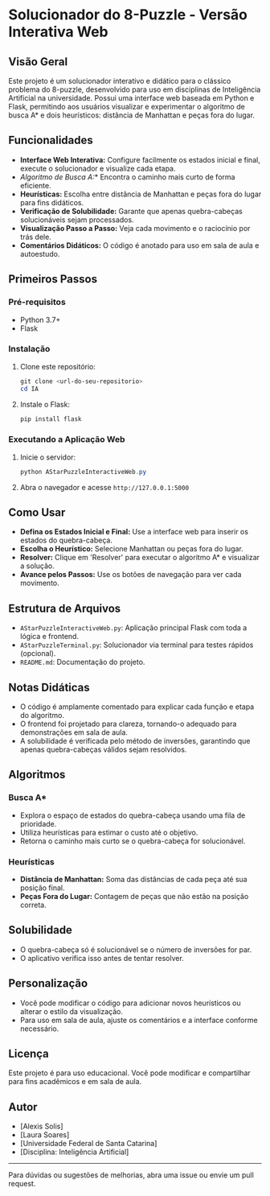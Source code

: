 # Solucionador do 8-Puzzle - Versão Interativa Web

## Visão Geral
Este projeto é um solucionador interativo e didático para o clássico problema do 8-puzzle, desenvolvido para uso em disciplinas de Inteligência Artificial na universidade. Possui uma interface web baseada em Python e Flask, permitindo aos usuários visualizar e experimentar o algoritmo de busca A* e dois heurísticos: distância de Manhattan e peças fora do lugar.

## Funcionalidades
- **Interface Web Interativa:** Configure facilmente os estados inicial e final, execute o solucionador e visualize cada etapa.
- **Algoritmo de Busca A*:** Encontra o caminho mais curto de forma eficiente.
- **Heurísticas:** Escolha entre distância de Manhattan e peças fora do lugar para fins didáticos.
- **Verificação de Solubilidade:** Garante que apenas quebra-cabeças solucionáveis sejam processados.
- **Visualização Passo a Passo:** Veja cada movimento e o raciocínio por trás dele.
- **Comentários Didáticos:** O código é anotado para uso em sala de aula e autoestudo.

## Primeiros Passos
### Pré-requisitos
- Python 3.7+
- Flask

### Instalação
1. Clone este repositório:
   ```powershell
   git clone <url-do-seu-repositorio>
   cd IA
   ```
2. Instale o Flask:
   ```powershell
   pip install flask
   ```

### Executando a Aplicação Web
1. Inicie o servidor:
   ```powershell
   python AStarPuzzleInteractiveWeb.py
   ```
2. Abra o navegador e acesse `http://127.0.0.1:5000`

## Como Usar
- **Defina os Estados Inicial e Final:** Use a interface web para inserir os estados do quebra-cabeça.
- **Escolha o Heurístico:** Selecione Manhattan ou peças fora do lugar.
- **Resolver:** Clique em 'Resolver' para executar o algoritmo A* e visualizar a solução.
- **Avance pelos Passos:** Use os botões de navegação para ver cada movimento.

## Estrutura de Arquivos
- `AStarPuzzleInteractiveWeb.py`: Aplicação principal Flask com toda a lógica e frontend.
- `AStarPuzzleTerminal.py`: Solucionador via terminal para testes rápidos (opcional).
- `README.md`: Documentação do projeto.

## Notas Didáticas
- O código é amplamente comentado para explicar cada função e etapa do algoritmo.
- O frontend foi projetado para clareza, tornando-o adequado para demonstrações em sala de aula.
- A solubilidade é verificada pelo método de inversões, garantindo que apenas quebra-cabeças válidos sejam resolvidos.

## Algoritmos
### Busca A*
- Explora o espaço de estados do quebra-cabeça usando uma fila de prioridade.
- Utiliza heurísticas para estimar o custo até o objetivo.
- Retorna o caminho mais curto se o quebra-cabeça for solucionável.

### Heurísticas
- **Distância de Manhattan:** Soma das distâncias de cada peça até sua posição final.
- **Peças Fora do Lugar:** Contagem de peças que não estão na posição correta.

## Solubilidade
- O quebra-cabeça só é solucionável se o número de inversões for par.
- O aplicativo verifica isso antes de tentar resolver.

## Personalização
- Você pode modificar o código para adicionar novos heurísticos ou alterar o estilo da visualização.
- Para uso em sala de aula, ajuste os comentários e a interface conforme necessário.

## Licença
Este projeto é para uso educacional. Você pode modificar e compartilhar para fins acadêmicos e em sala de aula.

## Autor
- [Alexis Solis]
- [Laura Soares]
- [Universidade Federal de Santa Catarina]
- [Disciplina: Inteligência Artificial]

---
Para dúvidas ou sugestões de melhorias, abra uma issue ou envie um pull request.
